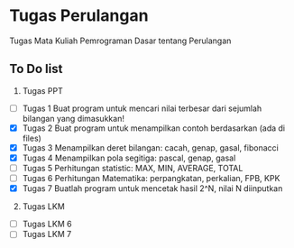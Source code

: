 # Tugas Perulangan
Tugas Mata Kuliah Pemrograman Dasar tentang Perulangan

## To Do list 

1. Tugas PPT

- [ ] Tugas 1 Buat program untuk mencari nilai terbesar dari sejumlah bilangan yang dimasukkan!
- [x] Tugas 2 Buat program untuk menampilkan contoh berdasarkan (ada di files)
- [x] Tugas 3 Menampilkan deret bilangan: cacah, genap, gasal, fibonacci
- [x] Tugas 4 Menampilkan pola segitiga: pascal, genap, gasal
- [ ] Tugas 5 Perhitungan statistic: MAX, MIN, AVERAGE, TOTAL 
- [ ] Tugas 6 Perhitungan Matematika: perpangkatan, perkalian, FPB, KPK 
- [x] Tugas 7 Buatlah program untuk mencetak hasil 2^N, nilai N diinputkan

2. Tugas LKM
- [ ] Tugas LKM 6
- [ ] Tugas LKM 7
